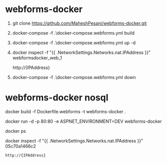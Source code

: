 # webforms-docker

1. git clone https://github.com/MaheshPesani/webforms-docker.git

2. docker-compose -f .\docker-compose.webforms.yml build

3. docker-compose -f .\docker-compose.webforms.yml up -d

4. docker inspect -f "{{ .NetworkSettings.Networks.nat.IPAddress }}" webformsdocker_web_1

    http://{IPAddress}

5. docker-compose -f .\docker-compose.webforms.yml down


# webforms-docker nosql

docker build -f Dockerfile.webforms -t webforms-docker .


docker run -d -p 80:80 -e ASPNET_ENVIRONMENT=DEV webforms-docker

docker ps

docker inspect -f "{{ .NetworkSettings.Networks.nat.IPAddress }}" 05c70a1466c2

	http://{IPAddress}